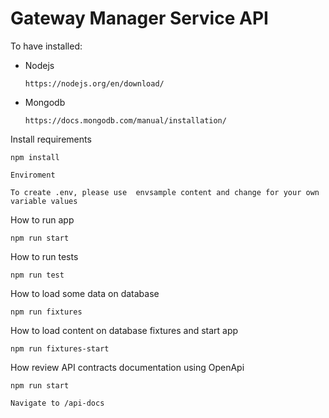 # Gateway Manager Service API

To have installed:

- Nodejs

  ```
  https://nodejs.org/en/download/
  ```

- Mongodb

  ```
  https://docs.mongodb.com/manual/installation/
  ```

Install requirements

```
npm install
```

```
Enviroment

To create .env, please use  envsample content and change for your own variable values
```

How to run app

```
npm run start
```

How to run tests

```
npm run test
```

How to load some data on database

```
npm run fixtures
```

How to load content on database fixtures and start app

```
npm run fixtures-start
```

How review API contracts documentation using OpenApi

```
npm run start

Navigate to /api-docs
```
